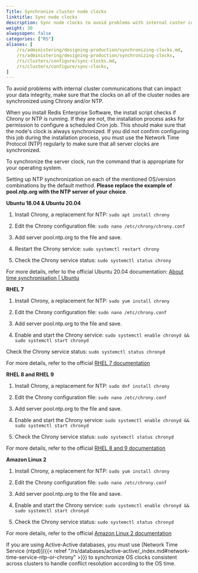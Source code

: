 ```yaml
---
Title: Synchronize cluster node clocks
linktitle: Sync node clocks
description: Sync node clocks to avoid problems with internal custer communication.
weight: 30
alwaysopen: false
categories: ["RS"]
aliases: [
    /rs/administering/designing-production/synchronizing-clocks.md,
    /rs/administering/designing-production/synchronizing-clocks,
    /rs/clusters/configure/sync-clocks.md,
    /rs/clusters/configure/sync-clocks,
]
---
```

To avoid problems with internal cluster communications that can impact your data integrity,
make sure that the clocks on all of the cluster nodes are synchronized using Chrony and/or NTP.

When you install Redis Enterprise Software,
the install script checks if Chrony or NTP is running.
If they are not, the installation process asks for permission to configure a scheduled Cron job.
This should make sure that the node's clock is always synchronized.
If you did not confirm configuring this job during the installation process,
you must use the Network Time Protocol (NTP) regularly to make sure that all server clocks are synchronized.

To synchronize the server clock, run the command that is appropriate for your operating system.

Setting up NTP synchronization on each of the mentioned OS/version combinations by the default method. **Please replace the example of pool.ntp.org with the NTP server of your choice**.

**Ubuntu 18.04 & Ubuntu 20.04**

1. Install Chrony, a replacement for NTP: ```sudo apt install chrony```

2. Edit the Chrony configuration file: ```sudo nano /etc/chrony/chrony.conf```

3. Add server pool.ntp.org to the file and save.

4. Restart the Chrony service: ```sudo systemctl restart chrony```

5. Check the Chrony service status: ```sudo systemctl status chrony```

For more details, refer to the official Ubuntu 20.04 documentation: [About time synchronisation | Ubuntu](https://ubuntu.com/server/docs/network-ntp)

**RHEL 7**

1. Install Chrony, a replacement for NTP: ```sudo yum install chrony```

2. Edit the Chrony configuration file: ```sudo nano /etc/chrony.conf```

3. Add server pool.ntp.org to the file and save.

4. Enable and start the Chrony service: ```sudo systemctl enable chronyd && sudo systemctl start chronyd```

Check the Chrony service status: ```sudo systemctl status chronyd```

For more details, refer to the official [RHEL 7 documentation](https://access.redhat.com/documentation/en-us/red_hat_enterprise_linux/7/html/system_administrators_guide/sect-using_chrony)

**RHEL 8 and RHEL 9**

1. Install Chrony, a replacement for NTP: ```sudo dnf install chrony```

2. Edit the Chrony configuration file: ```sudo nano /etc/chrony.conf```

3. Add server pool.ntp.org to the file and save.

4. Enable and start the Chrony service: ```sudo systemctl enable chronyd && sudo systemctl start chronyd```

5. Check the Chrony service status: ```sudo systemctl status chronyd```

For more details, refer to the official [RHEL 8 and 9 documentation](https://access.redhat.com/documentation/en-us/red_hat_enterprise_linux/8/html/configuring_basic_system_settings/using-chrony-to-configure-ntp)

**Amazon Linux 2**

1. Install Chrony, a replacement for NTP: ```sudo yum install chrony```

2. Edit the Chrony configuration file: ```sudo nano /etc/chrony.conf```

3. Add server pool.ntp.org to the file and save.

4. Enable and start the Chrony service: ```sudo systemctl enable chronyd && sudo systemctl start chronyd```

5. Check the Chrony service status: ```sudo systemctl status chronyd```

For more details, refer to the official [Amazon Linux 2 documentation](https://docs.aws.amazon.com/AWSEC2/latest/UserGuide/set-time.html)

If you are using Active-Active databases, you must use [Network Time Service (ntpd)]({{< relref "/rs/databases/active-active/_index.md#network-time-service-ntp-or-chrony" >}})
to synchronize OS clocks consistent across clusters to handle conflict resolution according to the OS time.
